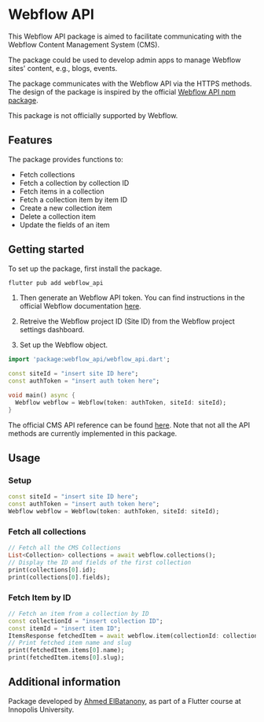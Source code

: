 # Webflow API

This Webflow API package is aimed to facilitate communicating with the Webflow Content Management System (CMS).

The package could be used to develop admin apps to manage Webflow sites' content, e.g., blogs, events.

The package communicates with the Webflow API via the HTTPS methods.
The design of the package is inspired by the official [Webflow API npm package](https://www.npmjs.com/package/webflow-api).

This package is not officially supported by Webflow.

## Features

The package provides functions to:

- Fetch collections
- Fetch a collection by collection ID
- Fetch items in a collection
- Fetch a collection item by item ID
- Create a new collection item
- Delete a collection item
- Update the fields of an item

## Getting started

To set up the package, first install the package.

```cmd
flutter pub add webflow_api
```

1. Then generate an Webflow API token.
You can find instructions in the official Webflow documentation [here](https://university.webflow.com/lesson/intro-to-the-webflow-api).

1. Retreive the Webflow project ID (Site ID) from the Webflow project settings dashboard.

1. Set up the Webflow object.

```dart
import 'package:webflow_api/webflow_api.dart';

const siteId = "insert site ID here";
const authToken = "insert auth token here";

void main() async {
  Webflow webflow = Webflow(token: authToken, siteId: siteId);
}
```

The official CMS API reference can be found [here](https://developers.webflow.com/).
Note that not all the API methods are currently implemented in this package.

## Usage

### Setup

```dart
const siteId = "insert site ID here";
const authToken = "insert auth token here";
Webflow webflow = Webflow(token: authToken, siteId: siteId);
```

### Fetch all collections

```dart
// Fetch all the CMS Collections 
List<Collection> collections = await webflow.collections();
// Display the ID and fields of the first collection
print(collections[0].id);
print(collections[0].fields);
```

### Fetch Item by ID

```dart
// Fetch an item from a collection by ID
const collectionId = "insert collection ID";
const itemId = "insert item ID";
ItemsResponse fetchedItem = await webflow.item(collectionId: collectionId, itemId: itemId);
// Print fetched item name and slug
print(fetchedItem.items[0].name);
print(fetchedItem.items[0].slug);
```

## Additional information

Package developed by [Ahmed ElBatanony](https://github.com/elbatanony),
as part of a Flutter course at Innopolis University.
